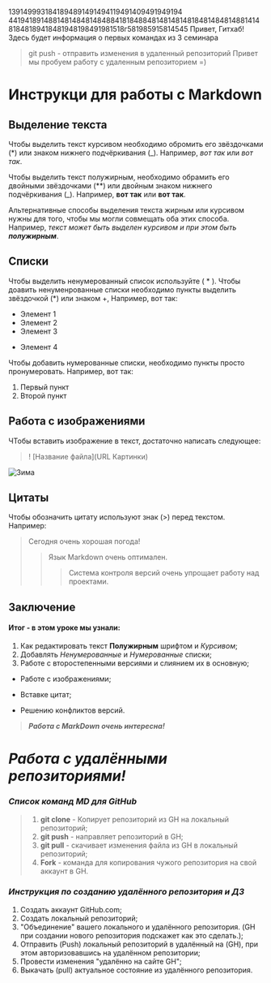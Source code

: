 1391499931841894891491494119491409491949194
4419418914881481484814848841818488481481481481848148481488141481848189418481948198491981518г581985915814545
Привет, Гитхаб! Здесь будет информация о первых командах из 3 семинара
> git push - отправить изменения в удаленный репозиторий 
Привет мы пробуем работу с удаленным репозиторием =)

# Инструкци для работы с Markdown

## Выделение текста

Чтобы выделить текст курсивом необходимо обромить его звёздочками (*) или знаком нижнего подчёркивания (_). Например, *вот так* или _вот так_.

Чтобы выделить текст полужирным, необходимо обрамить его двойными звёздочками (**) или двойным знаком нижнего подчёркивания (_). Например, **вот так** или __вот так__.

Альтернативные способы выделения текста жирным или курсивом нужны для того, чтобы мы могли совмещать оба этих способа. Например, _текст может быть выделен курсивом и при этом быть **полужирным**_.

## Списки

Чтобы выделить ненумерованный список используйте ( * ).
Чтобы доавить ненуменрованные списки необходимо пункты выделить звёздочкой (*) или знаком +,
Например, вот так:
* Элемент 1
* Элемент 2
* Элемент 3
+ Элемент 4

Чтобы добавить нумерованные списки, необходимо пункты просто пронумеровать.
Например, вот так:
1. Первый пункт
2. Второй пункт

## Работа с изображениями

ЧТобы вставить изображение в текст, достаточно написать следующее:
>! [Название файла](URL Картинки)

![Зима](Зима.jpg)

## Цитаты
Чтобы обозначить цитату используют знак (>) перед текстом. Например:

>Сегодня очень хорошая погода!
>>Язык Markdown очень оптимален.
>>>Система контроля версий очень упрощает работу над проектами.

## Заключение

#### **Итог** - в этом уроке мы узнали:
1. Как редактировать текст **Полужирным** шрифтом и _Курсивом_; 
2. Добавлять _Ненумерованные_ и _Нумерованные_ списки;
3. Работе с второстепенными версиями и слиянием их в основную;
* Работе с изображениями;
+ Вставке цитат;
* Решению конфликтов версий.

>_**Работа с MarkDown очень интересна!**_

# *__Работа с удалёнными репозиториями!__*

### _Список команд MD для **GitHub**_

>1. **git clone** - Копирует репозиторий из GH на локальный репозиторий;
>2. **git push** - направляет репозиторий в GH;
>3. **git pull** - скачивает изменения файла из GH в локальный репозиторий;
>4. **Fork** - команда для копирования чужого репозитория на свой аккаунт в GH.

### _**Инструкция по созданию удалённого репозитория и ДЗ**_

1. Создать аккаунт GitHub.com;
2. Создать локальный репозиторий;
3. "Объединение" вашего локального и удалённого репозитория. (GH при создании нового репозитория подскажет как это сделать.);
4. Отправить (Push) локальный репозиторий в удалённый на (GH), при этом авторизовавшись на удалённом репозитории;
5. Провести изменения "удалённо на сайте GH";
6. Выкачать (pull) актуальное состояние из удалённого репозитория.
